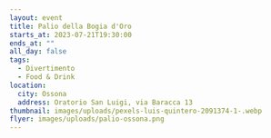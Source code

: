 ```yaml
---
layout: event
title: Palio della Bogia d'Oro
starts_at: 2023-07-21T19:30:00
ends_at: ""
all_day: false
tags:
  - Divertimento
  - Food & Drink
location:
  city: Ossona
  address: Oratorio San Luigi, via Baracca 13
thumbnail: images/uploads/pexels-luis-quintero-2091374-1-.webp
flyer: images/uploads/palio-ossona.png
---
```

